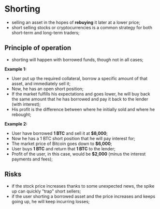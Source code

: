 # Shorting

- selling an asset in the hopes of **rebuying** it later at a lower price;
- short selling stocks or cryptocurrencies is a common strategy for both short-term and long-term traders;

## Principle of operation

- shorting will happen with borrowed funds, though not in all cases;

**Example 1:**

- User put up the required collateral, borrow a specific amount of that asset, and immediately sell it;
- Now, he has an open short position;
- If the market fulfills his expectations and goes lower, he will buy back the same amount that he has borrowed and pay it back to the lender (with interest);
- His profit is the difference between where he initially sold and where he rebought;

**Example 2:**

- User have borrowed **1 BTC** and sell it at **$8,000**;
- Now he has a 1 BTC short position that he will pay interest for;
- The market price of Bitcoin goes down to **$6,000**;
- User buys **1 BTC** and return that **1 BTC** to the lender;
- Profit of the user, in this case, would be **$2,000** (minus the interest payments and fees);

## Risks

- if the stock price increases thanks to some unexpected news, the spike up can quickly "trap" short sellers;
- if the user shorting a borrowed asset and the price increases and keeps going up, he will keep incurring losses;